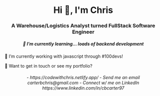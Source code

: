 <h1 align="center">Hi 👋, I'm Chris</h1>
<h3 align="center">A Warehouse/Logistics Analyst turned FullStack Software Engineer</h3>

<h5 align="center">
   🌱 I’m currently learning... loads of backend development</h5>

   🔭 I’m currently working with javascript through #100devs!

   🚀 Want to get in touch or see my portfolio?
   </h5>

<h6 align="center">- https://codewithchris.netlify.app/
   - Send me an email carterbchris@gmail.com
   - Connect w/ me on LinkedIn https://www.linkedin.com/in/cbcarter97</h6>
